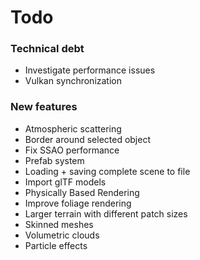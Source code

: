 # Todo

### Technical debt
* Investigate performance issues
* Vulkan synchronization

### New features
* Atmospheric scattering
* Border around selected object
* Fix SSAO performance
* Prefab system
* Loading + saving complete scene to file
* Import glTF models
* Physically Based Rendering
* Improve foliage rendering
* Larger terrain with different patch sizes
* Skinned meshes
* Volumetric clouds
* Particle effects
